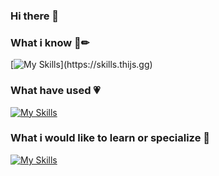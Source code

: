 ### Hi there 👋



### What i know  💸✏
[![My Skills](https://skills.thijs.gg/icons?i=js,html,css,git,mysql,nodejs,py,react,tailwind,docker,arduino,raspberrypi,linux,discord,ps,postman,vscode,)](https://skills.thijs.gg)
### What have used 💗
[![My Skills](https://skills.thijs.gg/icons?i=js,c,cs,dart,flutter,androidstudio,figma,java,jquery,kotlin,mongodb,php,postgres,unity)](https://skills.thijs.gg)

### What i would like to learn or specialize 💖
[![My Skills](https://skills.thijs.gg/icons?i=py,latex,matlab,julia,mongodb,fastapi,django,js,git,react,tailwind,docker)](https://skills.thijs.gg)

